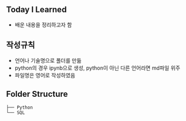 ## Today I Learned
- 배운 내용을 정리하고자 함

## 작성규칙
- 언어나 기술명으로 폴더를 만듦
- python의 경우 ipynb으로 생성, python이 아닌 다른 언어라면 md파일 위주
- 파일명은 영어로 작성하였음 

## Folder Structure
```
├── Python
└── SQL
```
